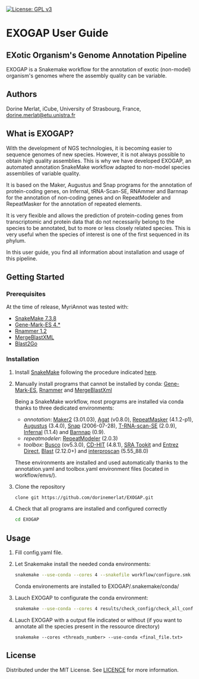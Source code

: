 [![License: GPL v3](https://img.shields.io/badge/License-GPLv3-blue.svg)](https://www.gnu.org/licenses/gpl-3.0)

# EXOGAP User Guide
## EXotic Organism's Genome Annotation Pipeline
EXOGAP is a Snakemake workflow for the annotation of exotic (non-model) organism's genomes where the assembly quality can be variable.

## Authors
Dorine Merlat, iCube, University of Strasbourg, France, dorine.merlat@etu.unistra.fr

## What is EXOGAP?

With the development of NGS technologies, it is becoming easier to sequence genomes of new species. However, it is not always possible to obtain high quality assemblies. This is why we have developed EXOGAP, an automated annotation SnakeMake workflow adapted to non-model species assemblies of variable quality. 

It is based on the Maker, Augustus and Snap programs for the annotation of protein-coding genes, on Infernal, tRNA-Scan-SE, RNAmmer and Barnnap for the annotation of non-coding genes and on RepeatModeler and RepeatMasker for the annotation of repeated elements. 

It is very flexible and allows the prediction of protein-coding genes from transcriptomic and protein data that do not necessarily belong to the species to be annotated, but to more or less closely related species. This is very useful when the species of interest is one of the first sequenced in its phylum. 

In this user guide, you find all information about installation and usage of this pipeline.

## Getting Started

### ****Prerequisites****

At the time of release, MyriAnnot was tested with: 

- [SnakeMake 7.3.8](https://snakemake.readthedocs.io/en/stable/)
- [Gene-Mark-ES 4.*](http://opal.biology.gatech.edu/genemark/)
- [Rnammer 1.2](https://services.healthtech.dtu.dk/service.php?RNAmmer-1.2)
- [MergeBlastXML](http://lindenb.github.io/jvarkit/MergeBlastXml.html)
- [Blast2Go](https://www.biobam.com/blast2go-cli/)


### Installation

1. Install [SnakeMake](https://snakemake.readthedocs.io/en/stable/) following the procedure indicated [here](https://snakemake.readthedocs.io/en/stable/getting_started/installation.html).

2. Manually install programs that cannot be installed by conda: [Gene-Mark-ES](http://opal.biology.gatech.edu/genemark/), [Rnammer](https://services.healthtech.dtu.dk/service.php?RNAmmer-1.2) and [MergeBlastXml](http://lindenb.github.io/jvarkit/MergeBlastXml.html)

    Being a SnakeMake workflow, most programs are installed via conda thanks to three dedicated environments: 
    - *annotation*: [Maker2](https://www.yandell-lab.org/software/maker.html) (3.01.03), [Agat](https://github.com/NBISweden/AGAT) (v0.8.0), [RepeatMasker](https://www.repeatmasker.org/) (4.1.2-p1), [Augustus](https://github.com/Gaius-Augustus/Augustus) (3.4.0), [Snap](https://github.com/KorfLab/SNAP) (2006-07-28), [T-RNA-scan-SE](http://lowelab.ucsc.edu/tRNAscan-SE/) (2.0.9), [Infernal](http://eddylab.org/infernal/) (1.1.4) and [Barnnap](https://github.com/tseemann/barrnap) (0.9).
    - *repeatmodeler*: [RepeatModeler](https://github.com/Dfam-consortium/RepeatModeler) (2.0.3)
    - *toolbox*: [Busco](https://busco.ezlab.org) (ov5.3.0), [CD-HIT](http://weizhong-lab.ucsd.edu/cd-hit/) (4.8.1), [SRA Tookit](https://trace.ncbi.nlm.nih.gov/Traces/sra/sra.cgi?view=software) and [Entrez Direct](https://www.ncbi.nlm.nih.gov/books/NBK179288/), [Blast](https://blast.ncbi.nlm.nih.gov/Blast.cgi?CMD=Web&PAGE_TYPE=BlastDocs&DOC_TYPE=Download) (2.12.0+) and [interproscan](https://github.com/ebi-pf-team/interproscan) (5.55_88.0)

    These environments are installed and used automatically thanks to the annotation.yaml and toolbox.yaml environment files (located in workflow/envs/). 


3. Clone the repository
    
    ```bash
    clone git https://github.com/dorinemerlat/EXOGAP.git
    ```


4. Check that all programs are installed and configured correctly

    ```bash
    cd EXOGAP
    ```


## Usage

1. Fill config.yaml file.

2. Let Snakemake install the needed conda environments:
    ```bash
    snakemake --use-conda --cores 4 --snakefile workflow/configure.smk
    ```
    Conda environements are installed to EXOGAP/.snakemake/conda/

3. Lauch EXOGAP to configurate the conda environment:
    ```bash
    snakemake --use-conda --cores 4 results/check_config/check_all_config.txt
    ```

3. Lauch EXOGAP with a output file indicated or without (if you want to annotate all the species present in the ressource directory)
    ```
    snakemake --cores <threads_number> --use-conda <final_file.txt>
    ```

## License

Distributed under the MIT License. See [LICENCE](https://github.com/dorinemerlat/EXOGAP/blob/main/LICENSE) for more information.